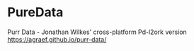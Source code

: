# PureData

Purr Data - Jonathan Wilkes' cross-platform Pd-l2ork version
https://agraef.github.io/purr-data/